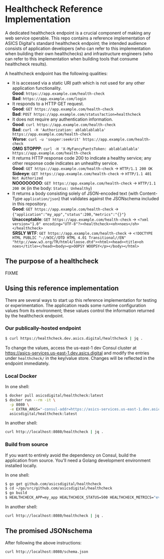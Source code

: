# Healthcheck Reference Implementation

A dedicated healthcheck endpoint is a crucial component of making any web service operable.  This repo contains a reference implementation of ASICS Digital's standard healthcheck endpoint; the intended audience consists of application developers (who can refer to this implementation when building their own healthchecks) and infrastructure engineers (who can refer to this implementation when building tools that consume healthcheck results).

A healthcheck endpoint has the following qualities:

* It is accessed via a static URI path which is not used for any other application functionality.  
  **Good**: `https://app.example.com/health-check`  
  **Bad**: `https://app.example.com/login`  
* It responds to a HTTP GET request.  
  **Good**: `GET https://app.example.com/health-check`  
  **Bad**: `POST https://app.example.com/status?action=healthcheck`  
* It does not require any authentication information.  
  **Good**: `curl https://app.example.com/health-check`  
  **Bad**: `curl -H 'Authorization: ablablablabla' https://app.example.com/health-check`  
  **Worse**: `curl -u 'sooper:seekrit' https://app.example.com/health-check`  
  **OMG STOPPP**: `curl -H 'X-MyFancyPantsToken: ablablablabla' https://app.example.com/health-check`
* It returns HTTP response code 200 to indicate a healthy service; any other response code indicates an unhealthy service.  
  **Good**: `GET https://app.example.com/health-check` -> `HTTP/1.1 200 OK`  
  **Sideeye**: `GET https://app.example.com/health-check` -> `HTTP/1.1 401 Not Authorized`  
  **NOOOOOOOO**: `GET https://app.example.com/health-check` -> `HTTP/1.1 200 OK` (in the body: `Status: Unhealthy`)
* It returns a body consisting solely of JSON-encoded text (with Content-Type `application/json`) that validates against the JSONschema included in this repository.  
  **Good**: `GET https://app.example.com/health-check` -> `{"application":"my_app","status":200,"metrics":"{}"}`  
  **Unacceptable**: `GET https://app.example.com/health-check` -> `<?xml version="1.0" encoding="UTF-8"?><healthcheck><oh>noes</oh></healthcheck>`  
  **SRSLY WTF**: `GET https://app.example.com/health-check` -> `<!DOCTYPE HTML PUBLIC "-//W3C//DTD HTML 4.01 Transitional//EN" "http://www.w3.org/TR/html4/loose.dtd"><html><head><title>oh noes</title></head><body><p>OOPSY WOOPSY</p></body></html>`

## The purpose of a healthcheck

FIXME

## Using this reference implementation

There are several ways to start up this reference implementation for testing or experimentation.  The application reads some runtime configuration values from its environment; these values control the information returned by the healthcheck endpoint.

### Our publically-hosted endpoint

```sh
$ curl https://healthcheck.dev.asics.digital/healthcheck | jq .
```

To change the values, access the us-east-1 dev Consul cluster at https://asics-services.us-east-1.dev.asics.digital and modify the entries under `healthcheck/` in the key/value store.  Changes will be reflected in the endpoint immediately.

### Local Docker

In one shell:

```sh
$ docker pull asicsdigital/healthcheck:latest
$ docker run --rm -it \
  -p 8080 \
  -e EXTRA_ARGS="-consul-addr=https://asics-services.us-east-1.dev.asics.digital -consul-auth=consul:GET_THIS_FROM_1PASSWORD" \
  asicsdigital/healthcheck:latest
```

In another shell:

```sh
curl http://localhost:8080/healthcheck | jq .
```

### Build from source

If you want to entirely avoid the dependency on Consul, build the application from source.  You'll need a Golang development environment installed locally.

In one shell:

```sh
$ go get github.com/asicsdigital/healthcheck
$ cd ~/go/src/github.com/asicsdigital/healthcheck
$ go build
$ HEALTHCHECK_APP=my_app HEALTHCHECK_STATUS=500 HEALTHCHECK_METRICS="everything is terrible" ./healthcheck
```

In another shell:

```sh
curl http://localhost:8080/healthcheck | jq .
```

## The promised JSONschema

After following the above instructions:

```sh
curl http://localhost:8080/schema.json
```
